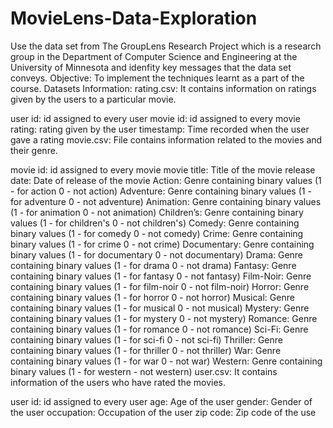 # MovieLens-Data-Exploration
Use the data set from The GroupLens Research Project which is a research group in the Department of Computer Science and Engineering at the University of Minnesota and idenfity key messages that the data set conveys.
Objective:
To implement the techniques learnt as a part of the course.
Datasets Information:
rating.csv: It contains information on ratings given by the users to a particular movie.

user id: id assigned to every user
movie id: id assigned to every movie
rating: rating given by the user
timestamp: Time recorded when the user gave a rating
movie.csv: File contains information related to the movies and their genre.

movie id: id assigned to every movie
movie title: Title of the movie
release date: Date of release of the movie
Action: Genre containing binary values (1 - for action 0 - not action)
Adventure: Genre containing binary values (1 - for adventure 0 - not adventure)
Animation: Genre containing binary values (1 - for animation 0 - not animation)
Children’s: Genre containing binary values (1 - for children's 0 - not children's)
Comedy: Genre containing binary values (1 - for comedy 0 - not comedy)
Crime: Genre containing binary values (1 - for crime 0 - not crime)
Documentary: Genre containing binary values (1 - for documentary 0 - not documentary)
Drama: Genre containing binary values (1 - for drama 0 - not drama)
Fantasy: Genre containing binary values (1 - for fantasy 0 - not fantasy)
Film-Noir: Genre containing binary values (1 - for film-noir 0 - not film-noir)
Horror: Genre containing binary values (1 - for horror 0 - not horror)
Musical: Genre containing binary values (1 - for musical 0 - not musical)
Mystery: Genre containing binary values (1 - for mystery 0 - not mystery)
Romance: Genre containing binary values (1 - for romance 0 - not romance)
Sci-Fi: Genre containing binary values (1 - for sci-fi 0 - not sci-fi)
Thriller: Genre containing binary values (1 - for thriller 0 - not thriller)
War: Genre containing binary values (1 - for war 0 - not war)
Western: Genre containing binary values (1 - for western - not western)
user.csv: It contains information of the users who have rated the movies.

user id: id assigned to every user
age: Age of the user
gender: Gender of the user
occupation: Occupation of the user
zip code: Zip code of the use

